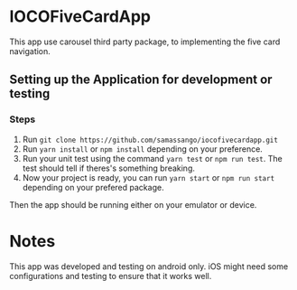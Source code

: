 # IOCOFiveCardApp
This app use carousel third party package, to implementing the five card navigation.

## Setting up the Application for development or testing
### Steps
1. Run `git clone https://github.com/samassango/iocofivecardapp.git`
2. Run `yarn install` or `npm install` depending on your preference.
3. Run your unit test using the command `yarn test` or `npm run test`. The test should tell if theres's something breaking.
4. Now your project is ready, you can run `yarn start` or `npm run start` depending on your prefered package.

Then the app should be running either on your emulator or device.

# Notes
This app was developed and testing on android only. iOS might need some configurations and testing to ensure that it works well.